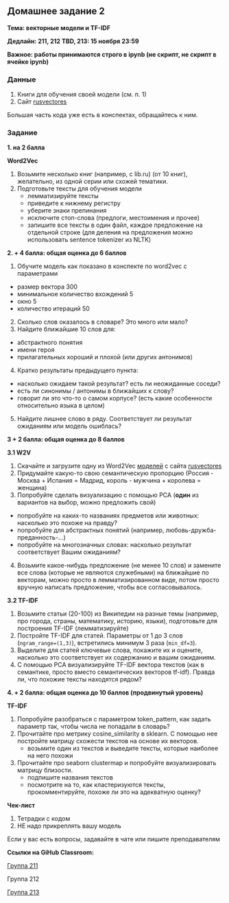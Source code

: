 ## Домашнее задание 2

**Тема: векторные модели и TF-IDF**

**Дедлайн: 211, 212 TBD, 213: 15 ноября 23:59**

**Важное: работы принимаются строго в ipynb (не скрипт, не скрипт в ячейке ipynb)**

### Данные

1. Книги для обучения своей модели (см. п. 1)
2. Сайт [rusvectores](http://vectors.nlpl.eu/)

Большая часть кода уже есть в конспектах, обращайтесь к ним.

### Задание

**1. на 2 балла**

**Word2Vec**
1. Возьмите несколько книг (например, с lib.ru) (от 10 книг), желательно, из одной серии или схожей тематики. 
2. Подготовьте тексты для обучения модели
    - лемматизируйте тексты
    - приведите к нижнему регистру
    - уберите знаки препинания
    - исключите стоп-слова (предлоги, местоимения и прочее)
    - запишите все тексты в один файл, каждое предложение на отдельной строке (для деления на предложения можно использовать sentence tokenizer из NLTK)

**2. + 4 балла: общая оценка до 6 баллов**

1. Обучите модель как показано в конспекте по word2vec с параметрами
  - размер вектора 300
  - минимальное количество вхождений 5
  - окно 5
  - количество итераций 50
2. Сколько слов оказалось в словаре? Это много или мало? 
3. Найдите ближайшие 10 слов для:
  - абстрактного понятия
  - имени героя
  - прилагательных хороший и плохой (или других антонимов)
4. Кратко результаты предыдущего пункта: 
  - насколько ожидаем такой результат? есть ли неожиданные соседи?
  - есть ли синонимы / антонимы в ближайших к слову?
  - говорит ли это что-то о самом корпусе? (есть какие особенности относительно языка в целом)
5. Найдите лишнее слово в ряду. Соответствует ли результат ожиданиям или модель ошиблась?

**3 + 2 балла: общая оценка до 8 баллов**

**3.1 W2V**
1. Скачайте и загрузите одну из Word2Vec [моделей](http://vectors.nlpl.eu/repository/) с сайта [rusvectores](http://vectors.nlpl.eu/)
2. Придумайте какую-то свою семантическую пропорцию (Россия - Москва + Испания = Мадрид, король - мужчина + королева = женщина)
3. Попробуйте сделать визуализацию с помощью PCA (**один** из вариантов на выбор, можно предложить свой)
  - попробуйте на каких-то названиях предметов или животных: насколько это похоже на правду? 
  - попробуйте для абстрактных понятий (например, любовь-дружба-преданность-...)
  - попробуйте на многозначных словах: насколько результат соответствует Вашим ожиданиям?
4. Возьмите какое-нибудь предложение (не менее 10 слов) и замените все слова (которые не являются служебными) на ближайшие по векторам, можно просто в лемматизированном виде, потом просто вручную написать предложение, чтобы все согласовывалось.

**3.2 TF-IDF**
1. Возьмите статьи (20-100) из Википедии на разные темы (например, про города, страны, математику, историю, языки), подготовьте для построения TF-IDF (лемматизируйте)
2. Постройте TF-IDF для статей. Параметры от 1 до 3 слов (```ngram_range=(1,3)```), встретились минимум 3 раза (```min_df=3```).
3. Выделите для статей ключевые слова, покажите их и оцените, насколько это соответствует их содержанию и вашим ожиданиям.
4. С помощью PCA визуализируйте TF-IDF вектора текстов (как в семантике, просто вместо семантических векторов tf-idf). Правда ли, что похожие тексты находятся рядом?

**4. + 2 балла: общая оценка до 10 баллов (продвинутый уровень)**

**TF-IDF**
1. Попробуйте разобраться с параметром token_pattern, как задать параметр так, чтобы числа не попадали в словарь?
2. Прочитайте про метрику cosine_similarity в sklearn. С помощью нее постройте матрицу схожести текстов на основе их векторов.
    - возьмите один из текстов и выведите тексты, которые наиболее на него похожи
3. Прочитайте про seaborn clustermap и попробуйте визуализировать матрицу близости.
    - подпишите названия текстов
    - посмотрите на то, как кластеризуются тексты, прокомментируйте, похоже ли это на адекватную оценку?

**Чек-лист**

1. Тетрадки с кодом
2. НЕ надо прикреплять вашу модель

Если у вас есть вопросы, задавайте в чате или пишите преподавателям


**Ссылки на GiHub Classroom:**

[Группа 211](https://classroom.github.com/a/5Yl3VlcQ)

Группа 212

[Группа 213](https://classroom.github.com/a/ud6j3i_N)


